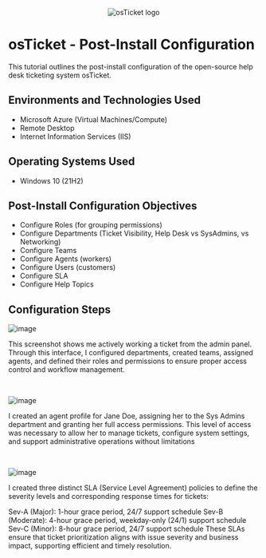 <p align="center">
<img src="https://i.imgur.com/Clzj7Xs.png" alt="osTicket logo"/>
</p>

<h1>osTicket - Post-Install Configuration</h1>
This tutorial outlines the post-install configuration of the open-source help desk ticketing system osTicket.<br />


<h2>Environments and Technologies Used</h2>

- Microsoft Azure (Virtual Machines/Compute)
- Remote Desktop
- Internet Information Services (IIS)

<h2>Operating Systems Used </h2>

- Windows 10</b> (21H2)

<h2>Post-Install Configuration Objectives</h2>

- Configure Roles (for grouping permissions)
- Configure Departments (Ticket Visibility, Help Desk vs SysAdmins, vs Networking)
- Configure Teams
- Configure Agents (workers)
- Configure Users (customers)
- Configure SLA
- Configure Help Topics

<h2>Configuration Steps</h2>

![image](https://github.com/user-attachments/assets/5fa784c3-42ac-4e7c-9004-0b10822dd1d3)


<p>
</p>
<p>
This screenshot shows me actively working a ticket from the admin panel. Through this interface, I configured departments, created teams, assigned agents, and defined their roles and permissions to ensure proper access control and workflow management.
</p>
<br />

<p>

  ![image](https://github.com/user-attachments/assets/e2b7040a-78eb-49e2-83bd-fb0d56ca3865)


</p>
<p>
I created an agent profile for Jane Doe, assigning her to the Sys Admins department and granting her full access permissions. This level of access was necessary to allow her to manage tickets, configure system settings, and support administrative operations without limitations
</p>
<br />

<p>
</p>
<p>

  ![image](https://github.com/user-attachments/assets/e8d20149-b99b-4734-8292-f170a9c3c900)

I created three distinct SLA (Service Level Agreement) policies to define the severity levels and corresponding response times for tickets:

Sev-A (Major): 1-hour grace period, 24/7 support schedule
Sev-B (Moderate): 4-hour grace period, weekday-only (24/1) support schedule
Sev-C (Minor): 8-hour grace period, 24/7 support schedule
These SLAs ensure that ticket prioritization aligns with issue severity and business impact, supporting efficient and timely resolution.
</p>
<br />
